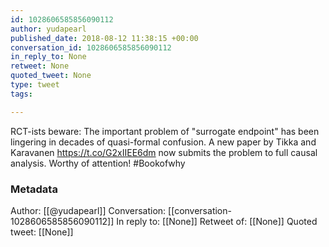 ```yaml
---
id: 1028606585856090112
author: yudapearl
published_date: 2018-08-12 11:38:15 +00:00
conversation_id: 1028606585856090112
in_reply_to: None
retweet: None
quoted_tweet: None
type: tweet
tags:

---
```


RCT-ists beware: The important problem of "surrogate endpoint" has been
lingering in decades of quasi-formal confusion. A new paper by Tikka and Karavanen https://t.co/G2xIIEE6dm now submits the problem
to full causal analysis. Worthy of attention! #Bookofwhy

### Metadata

Author: [[@yudapearl]]
Conversation: [[conversation-1028606585856090112]]
In reply to: [[None]]
Retweet of: [[None]]
Quoted tweet: [[None]]
